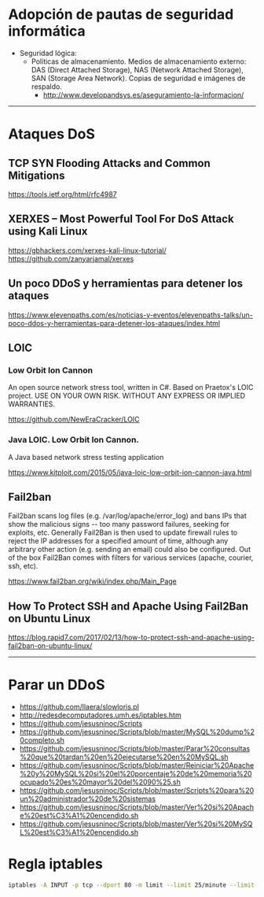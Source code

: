 # Adopción de pautas de seguridad informática
- Seguridad lógica:
  - Políticas de almacenamiento. Medios de almacenamiento externo: DAS (Direct Attached Storage), NAS (Network Attached Storage), SAN (Storage Area Network). Copias de seguridad e imágenes de respaldo.
    - http://www.developandsys.es/aseguramiento-la-informacion/

-----------------

# Ataques DoS

## TCP SYN Flooding Attacks and Common Mitigations
https://tools.ietf.org/html/rfc4987

## XERXES – Most Powerful Tool For DoS Attack using Kali Linux
https://gbhackers.com/xerxes-kali-linux-tutorial/
https://github.com/zanyarjamal/xerxes

## Un poco DDoS y herramientas para detener los ataques
https://www.elevenpaths.com/es/noticias-y-eventos/elevenpaths-talks/un-poco-ddos-y-herramientas-para-detener-los-ataques/index.html

## LOIC
### Low Orbit Ion Cannon
An open source network stress tool, written in C#. Based on Praetox's LOIC project. USE ON YOUR OWN RISK. WITHOUT ANY EXPRESS OR IMPLIED WARRANTIES.

https://github.com/NewEraCracker/LOIC

### Java LOIC. Low Orbit Ion Cannon. 
A Java based network stress testing application

https://www.kitploit.com/2015/05/java-loic-low-orbit-ion-cannon-java.html

## Fail2ban
Fail2ban scans log files (e.g. /var/log/apache/error_log) and bans IPs that show the malicious signs -- too many password failures, seeking for exploits, etc. Generally Fail2Ban is then used to update firewall rules to reject the IP addresses for a specified amount of time, although any arbitrary other action (e.g. sending an email) could also be configured. Out of the box Fail2Ban comes with filters for various services (apache, courier, ssh, etc).

https://www.fail2ban.org/wiki/index.php/Main_Page

## How To Protect SSH and Apache Using Fail2Ban on Ubuntu Linux
https://blog.rapid7.com/2017/02/13/how-to-protect-ssh-and-apache-using-fail2ban-on-ubuntu-linux/

-----------------

# Parar un DDoS
* https://github.com/llaera/slowloris.pl
* http://redesdecomputadores.umh.es/iptables.htm
* https://github.com/jesusninoc/Scripts
* https://github.com/jesusninoc/Scripts/blob/master/MySQL%20dump%20completo.sh
* https://github.com/jesusninoc/Scripts/blob/master/Parar%20consultas%20que%20tardan%20en%20ejecutarse%20en%20MySQL.sh
* https://github.com/jesusninoc/Scripts/blob/master/Reiniciar%20Apache%20y%20MySQL%20si%20el%20porcentaje%20de%20memoria%20ocupado%20es%20mayor%20del%2090%25.sh
* https://github.com/jesusninoc/Scripts/blob/master/Scripts%20para%20un%20administrador%20de%20sistemas
* https://github.com/jesusninoc/Scripts/blob/master/Ver%20si%20Apache%20est%C3%A1%20encendido.sh
* https://github.com/jesusninoc/Scripts/blob/master/Ver%20si%20MySQL%20est%C3%A1%20encendido.sh

# Regla iptables
```Bash
iptables -A INPUT -p tcp --dport 80 -m limit --limit 25/minute --limit-burst 100 -j ACCEPT
```
